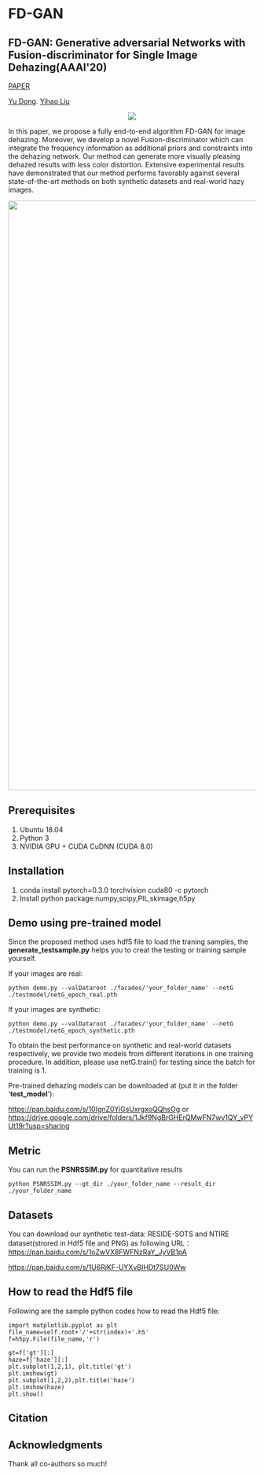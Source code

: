 # FD-GAN
## FD-GAN: Generative adversarial Networks with Fusion-discriminator for Single Image Dehazing(AAAI'20)
[PAPER](https://arxiv.org/abs/2001.06968)

[Yu Dong](https://github.com/WeilanAnnn).  [Yihao Liu](https://github.com/DoctorYy)

<center >
    <img src= "https://github.com/WeilanAnnn/FD-GAN/blob/master/facades/network.png"/>
</center>


In this paper, we propose a fully end-to-end algorithm FD-GAN for image dehazing. Moreover, we develop a novel Fusion-discriminator which can integrate the frequency information as additional priors and constraints into the dehazing network. Our method can generate more visually pleasing dehazed results with less color distortion. Extensive experimental results have demonstrated that our method performs favorably against several state-of-the-art methods on both synthetic datasets and real-world hazy images.

<center >
    <img src="https://github.com/WeilanAnnn/FD-GAN/blob/master/facades/RealImage.png" width="1200"/>
</center>

## Prerequisites
1. Ubuntu 18.04
2. Python 3
3. NVIDIA GPU + CUDA CuDNN (CUDA 8.0)

## Installation
1. conda install pytorch=0.3.0 torchvision cuda80 -c pytorch
2. Install python package:numpy,scipy,PIL,skimage,h5py

## Demo using pre-trained model
Since the proposed method uses hdf5 file to load the traning samples, the **generate_testsample.py** helps you to creat the testing or training sample yourself.

If your images are real:
```
python demo.py --valDataroot ./facades/'your_folder_name' --netG ./testmodel/netG_epoch_real.pth
```
If your images are synthetic:
```
python demo.py --valDataroot ./facades/'your_folder_name' --netG ./testmodel/netG_epoch_synthetic.pth
```
To obtain the best performance on synthetic and real-world datasets respectively, we provide two models from different  iterations in one  training procedure. In addition, please use netG.train() for testing since the batch for training is 1.

Pre-trained dehazing models can be downloaded at (put it in the folder '**test_model**'):

https://pan.baidu.com/s/10IgnZ0YiGsUxrgxoQQhsOg
or
https://drive.google.com/drive/folders/1Jkf9NgBrGHErQMwFN7wv1QY_vPYUt19r?usp=sharing

## Metric
You can run the **PSNRSSIM.py** for quantitative results
```
python PSNRSSIM.py --gt_dir ./your_folder_name --result_dir ./your_folder_name
```

## Datasets
 You can download our synthetic test-data: RESIDE-SOTS and NTIRE dataset(strored in Hdf5 file and PNG) as following URL： 
https://pan.baidu.com/s/1oZwVX8FWFNzRaY_JyVB1pA

https://pan.baidu.com/s/1U6RjKF-UYXvBIHDt7SU0Ww

## How to read the Hdf5 file
Following are the sample python codes how to read the Hdf5 file:
```
import matplotlib.pyplot as plt
file_name=self.root+'/'+str(index)+'.h5'
f=h5py.File(file_name,'r')

gt=f['gt'][:]
haze=f['haze'][:]
plt.subplot(1,2,1), plt.title('gt')
plt.imshow(gt)
plt.subplot(1,2,2),plt.title('haze')
plt.imshow(haze)
plt.show()
```
## Citation


## Acknowledgments
Thank all co-authors so much!
